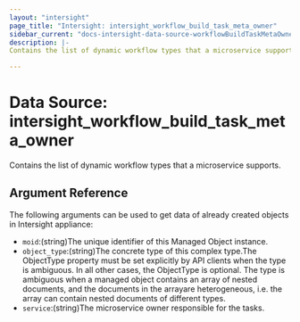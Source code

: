 ```yaml
---
layout: "intersight"
page_title: "Intersight: intersight_workflow_build_task_meta_owner"
sidebar_current: "docs-intersight-data-source-workflowBuildTaskMetaOwner"
description: |-
Contains the list of dynamic workflow types that a microservice supports.

---
```


# Data Source: intersight_workflow_build_task_meta_owner
Contains the list of dynamic workflow types that a microservice supports.

## Argument Reference
The following arguments can be used to get data of already created objects in Intersight appliance:
* `moid`:(string)The unique identifier of this Managed Object instance.
* `object_type`:(string)The concrete type of this complex type.The ObjectType property must be set explicitly by API clients when the type is ambiguous. In all other cases, the ObjectType is optional. The type is ambiguous when a managed object contains an array of nested documents, and the documents in the arrayare heterogeneous, i.e. the array can contain nested documents of different types.
* `service`:(string)The microservice owner responsible for the tasks.
